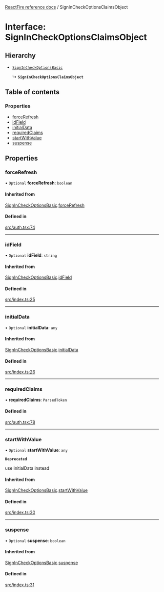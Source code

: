 [ReactFire reference docs](../README.md) / SignInCheckOptionsClaimsObject

# Interface: SignInCheckOptionsClaimsObject

## Hierarchy

- [`SignInCheckOptionsBasic`](SignInCheckOptionsBasic.md)

  ↳ **`SignInCheckOptionsClaimsObject`**

## Table of contents

### Properties

- [forceRefresh](SignInCheckOptionsClaimsObject.md#forcerefresh)
- [idField](SignInCheckOptionsClaimsObject.md#idfield)
- [initialData](SignInCheckOptionsClaimsObject.md#initialdata)
- [requiredClaims](SignInCheckOptionsClaimsObject.md#requiredclaims)
- [startWithValue](SignInCheckOptionsClaimsObject.md#startwithvalue)
- [suspense](SignInCheckOptionsClaimsObject.md#suspense)

## Properties

### forceRefresh

• `Optional` **forceRefresh**: `boolean`

#### Inherited from

[SignInCheckOptionsBasic](SignInCheckOptionsBasic.md).[forceRefresh](SignInCheckOptionsBasic.md#forcerefresh)

#### Defined in

[src/auth.tsx:74](https://github.com/imcvampire/reactfire/blob/main/src/auth.tsx#L74)

___

### idField

• `Optional` **idField**: `string`

#### Inherited from

[SignInCheckOptionsBasic](SignInCheckOptionsBasic.md).[idField](SignInCheckOptionsBasic.md#idfield)

#### Defined in

[src/index.ts:25](https://github.com/imcvampire/reactfire/blob/main/src/index.ts#L25)

___

### initialData

• `Optional` **initialData**: `any`

#### Inherited from

[SignInCheckOptionsBasic](SignInCheckOptionsBasic.md).[initialData](SignInCheckOptionsBasic.md#initialdata)

#### Defined in

[src/index.ts:26](https://github.com/imcvampire/reactfire/blob/main/src/index.ts#L26)

___

### requiredClaims

• **requiredClaims**: `ParsedToken`

#### Defined in

[src/auth.tsx:78](https://github.com/imcvampire/reactfire/blob/main/src/auth.tsx#L78)

___

### startWithValue

• `Optional` **startWithValue**: `any`

**`Deprecated`**

use initialData instead

#### Inherited from

[SignInCheckOptionsBasic](SignInCheckOptionsBasic.md).[startWithValue](SignInCheckOptionsBasic.md#startwithvalue)

#### Defined in

[src/index.ts:30](https://github.com/imcvampire/reactfire/blob/main/src/index.ts#L30)

___

### suspense

• `Optional` **suspense**: `boolean`

#### Inherited from

[SignInCheckOptionsBasic](SignInCheckOptionsBasic.md).[suspense](SignInCheckOptionsBasic.md#suspense)

#### Defined in

[src/index.ts:31](https://github.com/imcvampire/reactfire/blob/main/src/index.ts#L31)
